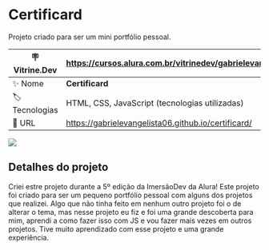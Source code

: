 # Certificard

Projeto criado para ser um mini portfólio pessoal.

| :placard: Vitrine.Dev | https://cursos.alura.com.br/vitrinedev/gabrielevangelista094   |
| --------------------- | -------------------------------------------------------------- |
| :sparkles: Nome       | **Certificard**                                            |
| :label: Tecnologias   | HTML, CSS, JavaScript (tecnologias utilizadas)                 |
| :rocket: URL          | https://gabrielevangelista06.github.io/certificard/ |

<!-- Inserir imagem com a #vitrinedev ao final do link -->

![](https://ibb.co/x5fLTGQ#vitrinedev)

## Detalhes do projeto

Criei estre projeto durante a 5º edição da ImersãoDev da Alura! Este projeto foi criado para ser um pequeno portfólio pessoal com alguns dos projetos que realizei. Algo que não tinha feito em nenhum outro projeto foi o de alterar o tema, mas nesse projeto eu fiz e foi uma grande descoberta para mim, aprendi a como fazer isso com JS e vou fazer mais vezes em outros projetos. Tive muito aprendizado com esse projeto e uma grande experiência.
